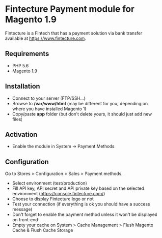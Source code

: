 # Fintecture Payment module for Magento 1.9

Fintecture is a Fintech that has a payment solution via bank transfer available at https://www.fintecture.com.

## Requirements

- PHP 5.6
- Magento 1.9

## Installation

- Connect to your server (FTP/SSH...)
- Browse to **/var/www/html** (may be different for you, depending on where you have installed Magento 1)
- Copy/paste **app** folder (but don't delete yours, it should just add new files)

## Activation
- Enable the module in System -> Payment Methods

## Configuration

Go to Stores > Configuration > Sales > Payment methods.

- Select environment (test/production)
- Fill API key, API secret and API private key based on the selected environment (https://console.fintecture.com/)
- Choose to display Fintecture logo or not
- Test your connection (if everything is ok you should have a success message)
- Don't forget to enable the payment method unless it won't be displayed on front-end
- Empty your cache on System > Cache Management > Flush Magento Cache & Flush Cache Storage